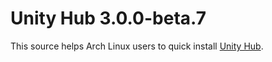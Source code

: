 
# Unity Hub 3.0.0-beta.7

This source helps Arch Linux users to quick install [Unity Hub](https://unity.com/download).

